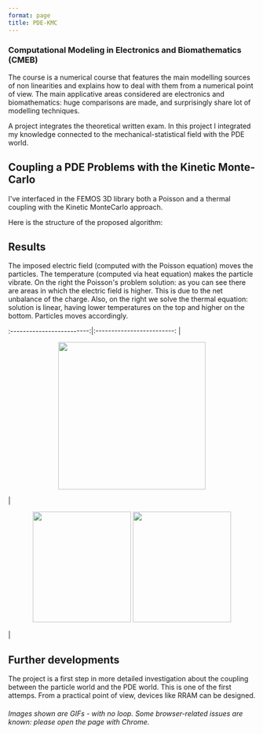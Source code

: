 ```yaml
---
format: page
title: PDE-KMC
---
```


### Computational Modeling in Electronics and Biomathematics (CMEB)

The course is a numerical course that features the main modelling sources of non linearities and explains how to deal with them from a numerical point of view. The main applicative areas considered are electronics and biomathematics: huge comparisons are made, and surprisingly share lot of modelling techniques.

A project integrates the theoretical written exam. In this project I integrated my knowledge connected to the mechanical-statistical field with the PDE world. 

## Coupling a PDE Problems with the Kinetic Monte-Carlo

I've interfaced in the FEMOS 3D library both a Poisson and a thermal coupling with the Kinetic MonteCarlo approach.

Here is the structure of the proposed algorithm:
![]()

## Results

The imposed electric field (computed with the Poisson equation) moves the particles. The temperature (computed via heat equation) makes the particle vibrate.
On the right the Poisson's problem solution: as you can see there are areas in which the electric field is higher. This is due to the net unbalance of the charge.
Also, on the right we solve the thermal equation: solution is linear, having lower temperatures on the top and higher on the bottom. Particles moves accordingly.

:-------------------------:|:-------------------------:
|<p align="center">  <img width="300" height="300" src="https://alberto1artoni.github.io/assets/pdf/CMEB/coupled.gif"> </p> |  
 <p align="center"><img width="200" height="225" src="https://alberto1artoni.github.io/assets/pdf/CMEB/poissonCoup.png">   
<img width="200" height="225" src="https://alberto1artoni.github.io/assets/pdf/CMEB/thermalCoupl.png"> </p>|

## Further developments

The project is a first step in more detailed investigation about the coupling between the particle world and the PDE world. This is one of the first attemps. From a practical point of view, devices like RRAM can be designed.


###### Images shown are GIFs - with no loop. Some browser-related issues are known: please open the page with Chrome.
